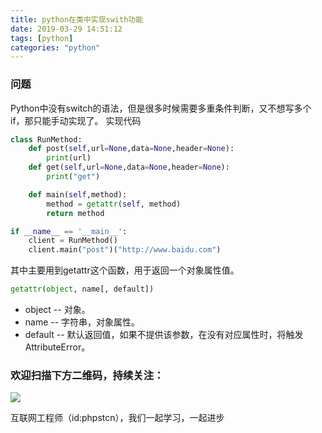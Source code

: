 ```yaml
---
title: python在类中实现swith功能
date: 2019-03-29 14:51:12
tags: [python]
categories: "python"
---
```

### 问题
Python中没有switch的语法，但是很多时候需要多重条件判断，又不想写多个if，那只能手动实现了。
实现代码
```python
class RunMethod:
    def post(self,url=None,data=None,header=None):
        print(url)
    def get(self,url=None,data=None,header=None):
        print("get")

    def main(self,method):
        method = getattr(self, method)
        return method

if __name__ == '__main__':
    client = RunMethod()
    client.main("post")("http://www.baidu.com")
```
其中主要用到getattr这个函数，用于返回一个对象属性值。
```python
getattr(object, name[, default])
```
- object -- 对象。
- name -- 字符串，对象属性。
- default -- 默认返回值，如果不提供该参数，在没有对应属性时，将触发 AttributeError。


### 欢迎扫描下方二维码，持续关注：
![](https://user-gold-cdn.xitu.io/2019/3/17/1698b447d75fb9bb?w=258&h=258&f=jpeg&s=28010)

互联网工程师（id:phpstcn），我们一起学习，一起进步

